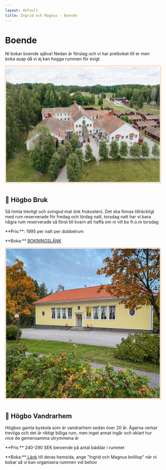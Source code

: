```yaml
---
layout: default
title: Ingrid och Magnus - Boende
---
```


<h1> Boende </h1>
<div id="limit" style="margin: 0 auto;">

<p> Ni bokar boende själva! Nedan är förslag och vi har prelbokat till er men boka asap då vi ej kan hogga rummen för evigt </p>
</div>
<img id="myImage" src="./images/hgb4.jpg" alt="Ingrid och Magnus Photo"
     style="width:44em; height: 27em;  margin-right: 10px; margin-bottom: 10px;
     border: 1px solid #ff9c5b; padding: 2px; text-align: center;">

<h2> 🏰 Högbo Bruk </h2>
<div id="limit" style="margin: 0 auto;">

<p> Så himla trevligt och svingod mat (ink frukosten). Det ska finnas tillräckligt med rum reserverade för fredag och lördag natt, torsdag natt har vi bara några rum reserverade så först till kvarn att haffa om ni vill bo fr.o.m torsdag </p>

<p> **Pris:**: 1995 per natt per dubbelrum </p>

<p> **Boka:** <a target="_blank" href="https://boka.hogbobrukshotell.se/se/campaign/campaign-details/1a751d96-6c09-4edc-9624-828e053ae725?currency=SEK&langid=1&roomconfig=a2&year=2025&month=2&day=7&staylength=2&promocode=ingridochmagnus&campaignid=1a751d96-6c09-4edc-9624-828e053ae725"> BOKNINGSLÄNK</a> </p>
</div>

<img id="myImage" src="./images/hogbo_v.jpeg" alt="Ingrid och Magnus Photo"
     style="width:44em; height: 35em;  margin-right: 10px; margin-bottom: 10px;
     border: 1px solid #ff9c5b; padding: 2px; text-align: center;">

<h2> 🏫 Högbo Vandrarhem </h2>
<div id="limit" style="margin: 0 auto;">

<p> Högbos gamla byskola som är vandrarhem sedan över 20 år. Ägarna verkar trevliga och det är riktigt billiga rum, men inget annat ingår och oklart hur nice de gemensamma utrymmena är</p>

<p> **Pris:** 240-290 SEK beroende på antal bäddar i rummet</p>

<p> **Boka:**<a target="_blank" href="https://www.hogbovandrarhem.com/"> Länk</a> till deras hemsida, ange "Ingrid och Magnus bröllop" när ni bokar så vi kan organisera rummen vid behov</p>
</div>
